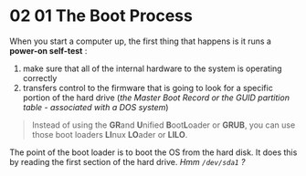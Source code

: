 # 02 01 The Boot Process

When you start a computer up, the first thing that happens is it runs a **power-on self-test** :
1. make sure that all of the internal hardware to the system is operating correctly
2. transfers control to the firmware that is going to look for a specific portion of the hard drive (*the Master Boot Record or the GUID partition table - associated with a DOS system*)

> Instead of using the **GR**and **U**nified **B**oot**L**oader or **GRUB**, you can use those boot loaders **LI**nux **LO**ader or **LILO**.

The point of the boot loader is to boot the OS from the hard disk. It does this by reading the first section of the hard drive. *Hmm `/dev/sda1` ?*